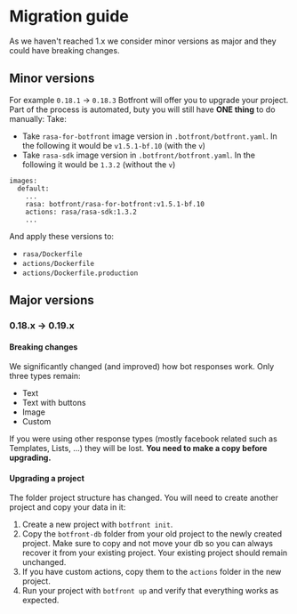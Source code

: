 # Migration guide

As we haven't reached 1.x we consider minor versions as major and they could have breaking changes.

## Minor versions
For example  `0.18.1` -> `0.18.3`
Botfront will offer you to upgrade your project. Part of the process is automated, buty you will still have **ONE thing** to do manually:
Take:
- Take `rasa-for-botfront` image version in `.botfront/botfront.yaml`. In the following it would be `v1.5.1-bf.10` (with the `v`)
- Take `rasa-sdk` image version in `.botfront/botfront.yaml`. In the following it would be `1.3.2` (without the `v`)

```yaml{4,5}
images:
  default:
    ...
    rasa: botfront/rasa-for-botfront:v1.5.1-bf.10
    actions: rasa/rasa-sdk:1.3.2
    ...
```

And apply these versions to:
- `rasa/Dockerfile`
- `actions/Dockerfile`
- `actions/Dockerfile.production`

## Major versions

### 0.18.x -> 0.19.x

#### Breaking changes

We significantly changed (and improved) how bot responses work. Only three types remain:
- Text
- Text with buttons
- Image
- Custom

If you were using other response types (mostly facebook related such as Templates, Lists, ...) they will be lost. **You need to make a copy before upgrading.**

#### Upgrading a project
The folder project structure has changed. You will need to create another project and copy your data in it:

1. Create a new project with `botfront init`.
2. Copy the `botfront-db` folder from your old project to the newly created project. Make sure to copy and not move your db so you can always recover it from your existing project. Your existing project should remain unchanged.
3. If you have custom actions, copy them to the `actions` folder in the new project.
4. Run your project with `botfront up` and verify that everything works as expected.